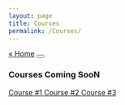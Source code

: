 ```yaml
---
layout: page
title: Courses
permalink: /Courses/
---
```



<section class="post">
  <div class="flex-row-between">
      <a href="{{ site.url }}{{ site.baseurl }}/">« Home</a>
    <button title="Change theme" id="theme-toggle" onclick="modeSwitcher()">
      <div></div>
    </button>
  </div>
</section>
	

### Courses Coming SooN



<a href="{{ site.url }}{{ site.baseurl }}/"> Course #1 </a>
<a href="{{ site.url }}{{ site.baseurl }}/"> Course #2 </a>
<a href="{{ site.url }}{{ site.baseurl }}/"> Course #3 </a>
